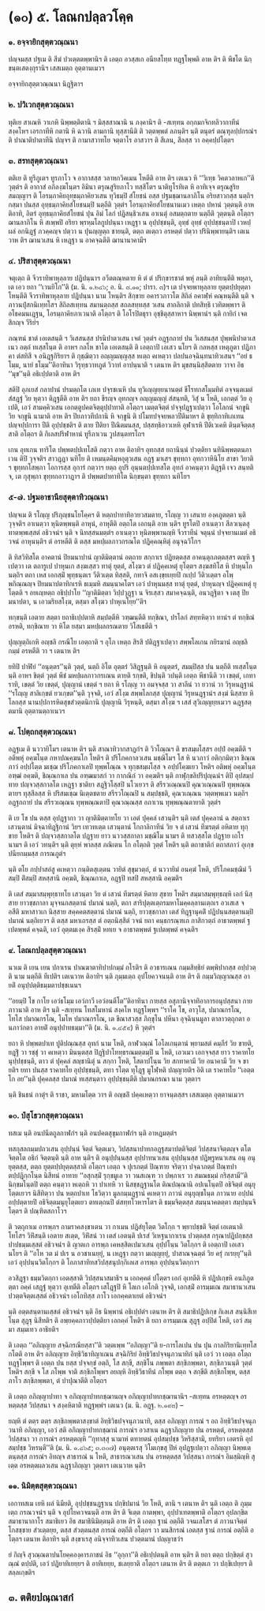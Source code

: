 <h1>(๑๐) ๕. โลณกปลฺลวโคฺค</h1>
<h3>๑. อจฺจายิกสุตฺตวณฺณนา</h3>
<p> ปญฺจมสฺส ปฐเม ติ สีฆํ ปวเตฺตตพฺพานิฯ ติ เอตฺถ อวสฺสเก อนียสโทฺท ทฎฺฐโพฺพติ อาห ติฯ ติ พีชโต นิกฺขนฺตเสตงฺกุรานิฯ เสสเมตฺถ อุตฺตานเมวฯ</p>


<p>อจฺจายิกสุตฺตวณฺณนา นิฎฺฐิตาฯ</p>


<h3>๒. ปวิเวกสุตฺตวณฺณนา</h3>
<p> ทุติเย สาเณหิ วาเกหิ นิพฺพตฺติตานิ ฯ มิสฺสสาณานิ  น ภงฺคานิฯ ติ -สเทฺทน อกฺกมกจิกทลิวากาทีนํ สงฺคโหฯ เอรกาทีหิ กตานิ หิ ฉวานิ ลามกานิ ทุสฺสานีติ ติ วตฺตพฺพตํ ลภนฺติฯ นฺติ ตนุตรํ  ตณฺฑุลปฺปกรณํฯ ติ ปาณาติปาตาทีนิ ปญฺจฯ ติ กามาสวาทโย จตฺตาโร อาสวาฯ ติ สีเลน, สีลสฺส วา อคฺคปฺปโตฺตฯ</p>

</p>


<h3>๓. สรทสุตฺตวณฺณนา</h3>
<p> ตติเย  ติ ทูรีภูเตฯ ทูรภาโว จ อากาสสฺส วลาหกวิคเมน โหตีติ อาห ติฯ เตเนว หิ ‘‘วิเทฺธ วิคตวลาหเก’’ติ วุตฺตํฯ ติ อากาสํ อภิลงฺฆโนฺตฯ อิมินา ตรุณสูริยภาโว ทสฺสิโตฯ นาติทูโรทิเต หิ อาทิเจฺจ ตรุณสูริยสมญฺญาฯ ติ โอรมฺภาคิยอุทฺธมฺภาคิยวเสน ทุวิธมฺปิ สํโยชนํ อสฺส ปฐมชฺฌานลาภิโน อริยสาวกสฺส นตฺถิฯ กสฺมา ปนสฺส อุทฺธมฺภาคิยสํโยชนมฺปิ นตฺถีติ วุตฺตํฯ โอรมฺภาคิยสํโยชนานเมว เหตฺถ ปหานํ วุตฺตนฺติ อาห ติอาทิ, อิตรํ อุทฺธมฺภาคิยสํโยชนํ ปุน อิมํ โลกํ ปฎิสนฺธิวเสน อาเนตุํ อสมตฺถตาย นตฺถีติ วุตฺตนฺติ อโตฺถฯ ฌานลาภิโน หิ สเพฺพปิ อริยา พฺรหฺมโลกูปปนฺนา เหฎฺฐา น อุปฺปชฺชนฺติ, อุทฺธํ อุทฺธํ อุปฺปชฺชนฺตาปิ เวหปฺผลํ อกนิฎฺฐํ ภวคฺคญฺจ ปตฺวา น ปุนญฺญตฺถ ชายนฺติ, ตตฺถ ตเตฺถว อรหตฺตํ ปตฺวา ปรินิพฺพายนฺติฯ เตเนวาห ติฯ ฌานวเสน หิ เหฎฺฐา น อาคจฺฉตีติ ฌานานาคามีฯ</p>

</p>


<h3>๔. ปริสาสุตฺตวณฺณนา</h3>
<p> จตุเตฺถ ติ จีวราทิพาหุลฺลาย ปฎิปนฺนาฯ อวีตตณฺหตาย หิ ตํ ตํ ปริกฺขารชาตํ พหุํ ลนฺติ อาทิยนฺตีติ พหุลา, เต เอว  ยถา ‘‘เวนยิโก’’ติ (ม. นิ. ๑.๒๔๖; อ. นิ. ๘.๑๑; ปารา. ๘)ฯ เต ปจฺจยพาหุลฺลาย ยุตฺตปฺปยุตฺตา โหนฺตีติ จีวราทิพาหุลฺลาย ปฎิปนฺนา นาม โหนฺติฯ สิกฺขาย อคารวภาวโต สิถิลํ อคาฬฺหํ คณฺหนฺตีติ นฺติ จ ภาวนปุํสกนิเทฺทโสฯ สิถิลสเทฺทน สมานตฺถสฺส สถลสทฺทสฺส วเสน สาถลิกาติ ปทสิทฺธิ เวทิตพฺพาฯ ติ อโธคมนเฎฺฐน, โอรมฺภาคิยภาเวนาติ  อโตฺถฯ ติ โอโรปิตธุรา อุชฺชิตุสฺสาหาฯ  นิพฺพานํฯ นฺติ กายิกํ เจตสิกญฺจ วีริยํฯ</p>


<p>ภณฺฑนํ  ชาตํ เอเตสนฺติ ฯ วิเสสนสฺส ปรนิปาตวเสน เจตํ วุตฺตํฯ อฎฺฐกถายํ ปน วิเสสนสฺส ปุพฺพนิปาตวเสเนว อตฺถํ ทเสฺสโนฺต ติ อาหฯ กลโห ชาโต เอเตสนฺติ ติ เอตฺถาปิ เอเสว นโยฯ ติ กลหสฺส เหตุภูตา ปฎิภาคา ตํสทิสี จ อนิฎฺฐกิริยาฯ ติ กุชฺฌิตฺวา อญฺญมญฺญสฺส หเตฺถ คเหตฺวา ปลปนอจฺฉินฺทนาทิวเสนฯ ‘‘อยํ ธโมฺม, นายํ ธโมฺม’’ติอาทินา วิรุทฺธวาทภูตํ วิวาทํ อาปนฺนาติ ฯ เตนาห ติฯ มุขสนฺนิสฺสิตตาย วาจา อิธ ‘‘มุข’’นฺติ อธิเปฺปตาติ อาห ติฯ</p>


<p>สติปิ อุภเยสํ กลาปานํ ปรมตฺถโต เภเท ปจุรชเนหิ ปน ทุวิเญฺญยฺยนานตฺตํ ขีโรทกสโมฺมทิตํ อจฺจนฺตเมตํ สํสฎฺฐํ วิย หุตฺวา ติฎฺฐตีติ อาห ติฯ ยถา ขีรญฺจ อุทกญฺจ อญฺญมญฺญํ สํสนฺทติ, วิสุํ น โหติ, เอกตฺตํ วิย อุเปติ, เอวํ สามคฺคิวเสน เอกตฺตูปคตจิตฺตุปฺปาทาติ อโตฺถฯ เมตฺตจิตฺตํ ปจฺจุปฎฺฐาเปตฺวา โอโลกนํ จกฺขูนิ วิย จกฺขูนิ นามาติ อาห ติฯ ปิยภาวทีปกานิ หิ จกฺขูนิ ติ ปโมทปจฺจยพลวปีติมาหฯ ติ ขุทฺทิกาทิเภเทน ปญฺจปฺปการา ปีติ อุปฺปชฺชติฯ ติ ตาย ปีติยา ปีณิตมนสฺส, ปสฺสทฺธิอาวเหหิ อุฬาเรหิ ปีติเวเคหิ ตินฺตจิตฺตสฺสาติ อโตฺถฯ ติ กิเลสปริฬาหานํ ทูรีภาเวน วูปสนฺตทรโถฯ</p>


<p>เกน อุทเกน ทาริโต ปพฺพตปฺปเทโสติ กตฺวา อาห ติอาทิฯ อุทกสฺส ยถานินฺนํ ปวตฺติยา นทินิพฺพตฺตนภาเวน ติปิ วุจฺจติฯ สาวฎฺฎา นทิโย ติ เหมนฺตคิมฺหอุตุวเสน อฎฺฐ มาเสฯ ขุทฺทกา อุทกวาหินิโย สาขา วิยาติ ฯ ขุทฺทกโสพฺภา  โอการสฺส อุการํ กตฺวาฯ ยตฺถ อุปริ อุนฺนตปฺปเทสโต อุทกํ อาคนฺตฺวา ติฎฺฐติ เจว สนฺทติ จ, เต  กุสุพฺภา ขุทฺทกอาวาฎาฯ ติ ปพฺพตปาทาทิโต นิกฺขนฺตา ขุทฺทกา นทิโยฯ</p>

</p>


<h3>๕-๗. ปฐมอาชานียสุตฺตาทิวณฺณนา</h3>
<p> ปญฺจเม  ติ รโญฺญ ปริภุญฺชนโยโคฺคฯ ติ หตฺถปาทาทิอวยวสมตาย, รโญฺญ วา เสนาย องฺคภูตตฺตา นฺติ วุจฺจติฯ อาเนตฺวา หุนิตพฺพนฺติ อาหุนํ, อาหุตีติ อตฺถโต เอกนฺติ อาห นฺติฯ ทูรโตปิ อาเนตฺวา สีลวเนฺตสุ ทาตพฺพเสฺสตํ อธิวจนํฯ นฺติ จ นิทสฺสนมตฺตํฯ อาเนตฺวา หุนิตพฺพานญฺหิ จีวราทีนํ จตุนฺนํ ปจฺจยานเมตํ อธิวจนํ อาหุนนฺติฯ ตํ อรหตีติ ติ ตสฺส มหปฺผลภาวกรณโต ปฎิคฺคณฺหิตุํ อนุจฺฉวิโกฯ</p>


<p>ติ ทิสวิทิสโต อาคตานํ ปิยมนาปานํ ญาติมิตฺตานํ อตฺถาย สกฺกาเร ปฎิยตฺตสฺส อาคนฺตุกภตฺตสฺสฯ ตญฺหิ ฐเปตฺวา เต ตถารูเป ปาหุนเก สงฺฆเสฺสว ทาตุํ ยุตฺตํ, สโงฺฆว ตํ ปฎิคฺคเหตุํ ยุโตฺตฯ สงฺฆสทิโส หิ ปาหุนโก นตฺถิฯ ตถา เหส เอกสฺมิํ พุทฺธนฺตเร วีติวเตฺต ทิสฺสติ, กทาจิ อสเงฺขฺยเยฺยปิ กเปฺป วีติวเตฺตฯ อโพฺพกิณฺณญฺจ ปิยมนาปตาทิกเรหิ ธเมฺมหิ สมนฺนาคโตฯ เอวํ ปาหุนมสฺส ทาตุํ ยุตฺตํ, ปาหุนญฺจ ปฎิคฺคเหตุํ ยุโตฺตติ ฯ อยเญฺหตฺถ อธิปฺปาโย ‘‘ญาติมิตฺตา วิปฺปวุฎฺฐา น จิรเสฺสว สมาคจฺฉนฺติ, อนวฎฺฐิตา จ เตสุ ปิยมนาปตา, น เอวมริยสโงฺฆ, ตสฺมา สโงฺฆว ปาหุเนโยฺย’’ติฯ</p>


<p>ทกฺขนฺติ เอตาย สตฺตา ยถาธิเปฺปตาหิ สมฺปตฺตีหิ วฑฺฒนฺตีติ ทกฺขิณา, ปรโลกํ สทฺทหิตฺวา ทานํฯ ตํ ทกฺขิณํ อรหติ, ทกฺขิณาย วา หิโต ยสฺมา มหปฺผลกรณตาย วิโสเธตีติ ฯ</p>


<p>ปุญฺญตฺถิเกหิ อญฺชลิ กรณีโย เอตฺถาติ ฯ อุโภ เหตฺถ สิรสิ ปติฎฺฐาเปตฺวา สพฺพโลเกน กยิรมานํ อญฺชลิกมฺมํ อรหตีติ  วา ฯ เตนาห ติฯ</p>


<p>ยทิปิ ปาฬิยํ ‘‘อนุตฺตร’’นฺติ วุตฺตํ, นตฺถิ อิโต อุตฺตรํ วิสิฎฺฐนฺติ หิ อนุตฺตรํ, สมมฺปิสฺส ปน นตฺถีติ ทเสฺสโนฺต นฺติ อาหฯ ขิตฺตํ วุตฺตํ พีชํ มหปฺผลภาวกรเณน ตายติ รกฺขติ, ขิปนฺติ วปนฺติ เอตฺถ พีชานีติ วา เขตฺตํ, เกทาราทิ, เขตฺตํ วิย เขตฺตํ, ปุญฺญานํ เขตฺตํ ฯ ยถา หิ รโญฺญ วา อมจฺจสฺส วา  สาลีนํ วา ยวานํ วา วิรุหนฎฺฐานํ ‘‘รโญฺญ สาลิเกฺขตํ ยวเกฺขต’’นฺติ วุจฺจติ, เอวํ สโงฺฆ สพฺพโลกสฺส ปุญฺญานํ วิรุหนฎฺฐานํฯ สงฺฆํ นิสฺสาย หิ โลกสฺส นานปฺปการหิตสุขสํวตฺตนิกานิ ปุญฺญานิ วิรุหนฺติ, ตสฺมา สโงฺฆ ฯ เสสํ สุวิเญฺญยฺยเมวฯ ฉฎฺฐสตฺตมานิ อุตฺตานตฺถาเนวฯ</p>

</p>


<h3>๘. โปตฺถกสุตฺตวณฺณนา</h3>
<p> อฎฺฐเม ติ นววายิโมฯ เตนาห ติฯ นฺติ สาณาทิวากสาฎกํฯ ติ วิวโณฺณฯ ติ ขรสมฺผโสฺสฯ อปฺปํ อคฺฆตีติ ฯ อติพหุํ อคฺฆโนฺต กหาปณคฺฆนโก โหติฯ ติ ปริโภคกาลวเสน มชฺฌิโมฯ โส หิ นวภาวํ อติกฺกมิตฺวา ชิณฺณภาวํ อปฺปโตฺต มเชฺฌ ปริโภคกาเลปิ ทุพฺพโณฺณ จ ทุกฺขสมฺผโสฺส จ อปฺปโคฺฆเยว โหติฯ อติพหุํ อคฺฆโนฺต อฑฺฒํ อคฺฆติ, ชิณฺณกาเล ปน อฑฺฒมาสกํ วา กากณิกํ วา อคฺฆติฯ นฺติ กาฬุกฺขลิปริปุญฺฉนํฯ ติปิ อุปสมฺปทาย ปญฺจวสฺสกาลโต เหฎฺฐา ชาติยา สฎฺฐิวโสฺสปิ นโวเยวฯ ติ สรีรวเณฺณนปิ คุณวเณฺณนปิ ทุพฺพณฺณตายฯ ทุสฺสีลสฺส หิ ปริสมเชฺฌ นิเตฺตชตาย สรีรวโณฺณปิ น สมฺปชฺชติ, คุณวเณฺณน วตฺตพฺพเมว นตฺถิฯ อฎฺฐกถายํ ปน สรีรวเณฺณน ทุพฺพณฺณตาปิ คุณวณฺณสฺส อภาเวน ทุพฺพณฺณตายาติ วุตฺตํฯ</p>


<p>ติ เย โข ปน ตสฺส อุปฎฺฐากา วา ญาติมิตฺตาทโย วา เอตํ ปุคฺคลํ เสวนฺติฯ นฺติ เตสํ ปุคฺคลานํ ฉ สตฺถาเร เสวนฺตานํ  มิจฺฉาทิฎฺฐิกานํ วิยฯ เทวทเตฺต เสวนฺตานํ โกกาลิกาทีนํ วิย จ ตํ เสวนํ ทีฆรตฺตํ อหิตาย ทุกฺขาย โหติฯ ติ ปญฺจวสฺสกาลโต ปฎฺฐาย ยาว นววสฺสกาลา มชฺฌิโม นามฯ ติ ทสวสฺสโต ปฎฺฐาย เถโร นามฯ ติ เอวํ วทนฺติฯ นฺติ ตุยฺหํ พาลสฺส ภณิเตน โก อโตฺถติ วุตฺตํ โหติฯ นฺติ ตถาชาติกํ ตถาสภาวํ อุเกฺขปนียกมฺมสฺส การณภูตํฯ</p>


<p>นฺติ ตโย กปฺปาสอํสู คเหตฺวา กนฺติตสุเตฺตน วายิตํ สุขุมวตฺถํ, ตํ นววายิมํ อนคฺฆํ โหติ, ปริโภคมชฺฌิมํ วีสมฺปิ ติํสมฺปิ สหสฺสานิ อคฺฆติ, ชิณฺณกาเล, อฎฺฐปิ ทสปิ สหสฺสานิ อคฺฆติฯ</p>


<p>  ติ เตสํ สมฺมาสมฺพุทฺธาทโย เสวนฺตา วิย ตํ เสวนํ ทีฆรตฺตํ หิตาย สุขาย โหติฯ สมฺมาสมฺพุทฺธญฺหิ เอกํ นิสฺสาย ยาวชฺชกาลา มุจฺจนกสตฺตานํ ปมาณํ นตฺถิ, ตถา สาริปุตฺตเตฺถรมหาโมคฺคลฺลานเตฺถเร อวเสเส จ อสีติ มหาสาวเก นิสฺสาย สคฺคคตสตฺตานํ ปมาณํ นตฺถิ, ยาวชฺชกาลา เตสํ ทิฎฺฐานุคติํ ปฎิปนฺนสตฺตานมฺปิ ปมาณํ นตฺถิเยวฯ ติ ตสฺส มหาเถรสฺส ตํ อตฺถนิสฺสิตํ วจนํ ยถา คนฺธกรณฺฑเก กาสิกวตฺถํ อาธาตพฺพตํ ฐเปตพฺพตํ คจฺฉติ, เอวํ อุตฺตมเงฺค สิรสฺมิํ หทเย จ อาธาตพฺพตํ ฐเปตพฺพตํ คจฺฉติฯ</p>

</p>


<h3>๙. โลณกปลฺลสุตฺตวณฺณนา</h3>
<p> นวเม ติ เยน เยน ปกาเรน ปาณฆาตาทิปาปกมฺมํ กโรติฯ ติ อวธารเณน กมฺมสิทฺธิยํ ตพฺพิปากสฺส อปฺปวตฺติ นาม นตฺถีติ ทีเปติฯ เตเนวาห ติอาทิฯ นฺติ ภุมฺมเตฺถ อุปโยควจนนฺติ อาห ติฯ ติ กมฺมวิญฺญาณสฺส อายติํ อนุปฺปตฺติธมฺมตาปชฺชเนนฯ</p>


<p>‘‘อยมฺปิ  โข กาโย เอวํธโมฺม เอวํภาวี เอวํอนตีโต’’ติอาทินา กายสฺส อสุภานิจฺจาทิอาการอนุปสฺสนา กายภาวนาติ อาห ติฯ นฺติ -สเทฺทน โทสโมหานํ สงฺคโห ทฎฺฐโพฺพฯ ‘‘ราโค โข, อาวุโส, ปมาณกรโณ, โทโส ปมาณกรโณ, โมโห ปมาณกรโณ, เต ขีณาสวสฺส ภิกฺขุโน ปหีนา อุจฺฉินฺนมูลา ตาลาวตฺถุกตา อนภาวํกตา อายติํ อนุปฺปาทธมฺมา’’ติ (ม. นิ. ๑.๔๕๙) หิ วุตฺตํฯ</p>


<p>ยถา หิ ปพฺพตปาเท ปูติปณฺณสฺส อุทกํ นาม โหติ, กาฬวณฺณํ โอโลเกนฺตานํ พฺยามสตํ คมฺภีรํ วิย ขายติ, ยฎฺฐิํ วา รชฺชุํ วา คเหตฺวา มินนฺตสฺส ปิฎฺฐิปาโททฺธรณมตฺตมฺปิ น โหติ, เอวเมว เอกจฺจสฺส ยาว ราคาทโย นุปฺปชฺชนฺติ, ตาว ตํ ปุคฺคลํ สญฺชานิตุํ น สกฺกา โหติ, โสตาปโนฺน วิย สกทาคามี วิย อนาคามี วิย จ ขายติฯ ยทา ปนสฺส ราคาทโย อุปฺปชฺชนฺติ, ตทา รโตฺต ทุโฎฺฐ มูโฬฺหติ ปญฺญายติฯ อิติ  เต ราคาทโย ‘‘เอตฺตโก อย’’นฺติ ปุคฺคลสฺส ปมาณํ ทเสฺสนฺตาว อุปฺปชฺชนฺตีติ ปมาณกรณา นาม วุตฺตาฯ</p>


<p>นฺติ ชินธนํ กาตุํฯ ติ ราชา, มหามโตฺต วาฯ ติ อญฺชลิํ ปคฺคเหตฺวา ยาจนฺตสฺสฯ เสสเมตฺถ อุตฺตานเมวฯ</p>

</p>


<h3>๑๐. ปํสุโธวกสุตฺตวณฺณนา</h3>
<p> ทสเม นฺติ อนปนีตถูลกาฬกํฯ นฺติ อนปคตสุขุมกาฬกํฯ นฺติ อาหฎมตฺตํฯ</p>


<p>ทสกุสลกมฺมปถวเสน อุปฺปนฺนํ จิตฺตํ จิตฺตเมว, วิปสฺสนาปาทกอฎฺฐสมาปตฺติจิตฺตํ วิปสฺสนาจิตฺตญฺจ ตโต จิตฺตโต อธิกํ จิตฺตนฺติ นฺติ อาห นฺติฯ ติ อนุปฺปนฺนสฺส อุปฺปาทนวเสน อุปฺปนฺนสฺส ปฎิพฺรูหนวเสน อนุ อนุ ยุตฺตสฺส, ตตฺถ ยุตฺตปฺปยุตฺตสฺสาติ อโตฺถฯ เอตฺถ จ ปุเรภตฺตํ ปิณฺฑาย จริตฺวา ปจฺฉาภตฺตํ ปิณฺฑปาตปฺปฎิกฺกโนฺต  นิสีทนํ อาทาย ‘‘อสุกสฺมิํ รุกฺขมูเล วา วนสเณฺฑ วา ปพฺภาเร วา สมณธมฺมํ กริสฺสามี’’ติ นิกฺขมโนฺตปิ ตตฺถ คนฺตฺวา หเตฺถหิ วา ปาเทหิ วา นิสชฺชฎฺฐานโต ติณปณฺณานิ อปเนโนฺตปิ อธิจิตฺตํ อนุยุโตฺตเยวฯ นิสีทิตฺวา ปน หตฺถปาเท โธวิตฺวา มูลกมฺมฎฺฐานํ คเหตฺวา ภาวนํ อนุยุญฺชโนฺต ภาวนาย อปฺปนํ อปฺปตฺตายปิ อธิจิตฺตมนุยุโตฺตเยว ตทเตฺถนปิ ตํสทฺทโวหารโตฯ ติ ธมฺมจิตฺตสฺส สมนฺนาคตตฺตา สมฺปนฺนจิโตฺตฯ ติ ปณฺฑิตสภาโวฯ</p>


<p>ติ วตฺถุกาเม อารพฺภฯ กามราคสงฺขาเตน วา กาเมน ปฎิสํยุโตฺต วิตโกฺก ฯ พฺยาปชฺชติ จิตฺตํ เอเตนาติ  โทโสฯ วิหิํสนฺติ เอตาย สเตฺต, วิหิํสนํ วา เตสํ เอตนฺติ  ปเรสํ วิเหฐนากาเรน ปวตฺตสฺส กรุณาปฎิปกฺขสฺส ปาปธมฺมเสฺสตํ อธิวจนํฯ ติ ญาตเก อารพฺภ เคหสฺสิตเปมวเสน อุปฺปโนฺน วิตโกฺกฯ ติ เอตฺถาปิ เอเสว นโยฯ ติ ‘‘อโห วต มํ ปเร น อวชาเนยฺยุํ, น เหฎฺฐา กตฺวา มเญฺญยฺยุํ, ปาสาณจฺฉตฺตํ วิย  ครุํ กเรยฺยุ’’นฺติ เอวํ อุปฺปนฺนวิตโกฺกฯ ติ โอภาสาทิทสวิปสฺสนุปกฺกิเลเส อารพฺภ อุปฺปนฺนวิตกฺกาฯ</p>


<p>อวสิฎฺฐา ธมฺมวิตกฺกา เอตสฺสาติ  วิปสฺสนาสมาธิฯ  น เอกคฺคตํ ปโตฺตฯ เอกํ อุเทตีติ หิ  ปฎิปเกฺขหิ อนภิภูตตฺตา อคฺคํ เสฎฺฐํ หุตฺวา อุเทตีติ อโตฺถฯ เสโฎฺฐปิ หิ โลเก เอโกติ วุจฺจติ, เอกสฺมิํ อารมฺมเณ สมาธานวเสน ปวตฺตจิตฺตเสฺสตํ อธิวจนํฯ เอโกทิสฺส ภาโว  เอกคฺคตาเยตํ อธิวจนํฯ</p>


<p>นฺติ อตฺตสนฺตานเสฺสตํ อธิวจนํฯ นฺติ อิธ นิพฺพานํ อธิเปฺปตํฯ เตนาห ติฯ ติ สมาธิปฎิปเกฺข กิเลเส สนฺนิสีเทโนฺต สุฎฺฐุ นิสีทติฯ ติ อพฺยคฺคภาวปฺปตฺติยา เอกคฺคํ โหติฯ ติ ยถา อารมฺมเณ สุฎฺฐุ อปฺปิตํ โหติ, เอวํ สมฺมา สมฺมเทว อาธิยติฯ</p>


<p>  ติ เอตฺถ ‘‘อภิญฺญาย สจฺฉิกรณียสฺสา’’ติ วตฺตเพฺพ ‘‘อภิญฺญา’’ติ ย-การโลเปน ปน ปุน กาลกิริยานิเทฺทโส กโตติ อาห ติฯ อภิญฺญาย อิทฺธิวิธาทิญาเณน สจฺฉิกิริยํ อิทฺธิวิธปจฺจนุภวนาทิกํ นฺติ เอวํ วา เอตฺถ อโตฺถ ทฎฺฐโพฺพฯ ติ เอตฺถ ปน ยสฺส ปจฺจกฺขํ อตฺถิ, โส สกฺขี, สกฺขิโน ภพฺพตา สกฺขิภพฺพตา, สกฺขิภวนนฺติ วุตฺตํ โหติฯ สกฺขี จ โส ภโพฺพ จาติ สกฺขิภโพฺพฯ อยญฺหิ อิทฺธิวิธาทีนํ ภโพฺพ ตตฺถ จ สกฺขีติ สกฺขิภโพฺพ, ตสฺส ภาโว สกฺขิภพฺพตา, ตํ ปาปุณาตีติ อโตฺถฯ</p>


<p>ติ เอตฺถ อภิญฺญาปาทา จ อภิญฺญาปาทกชฺฌานญฺจ อภิญฺญาปาทกชฺฌานานิฯ -สเทฺทน อรหตฺตญฺจ อรหตฺตสฺส วิปสฺสนา จ สงฺคหิตาติ ทฎฺฐพฺพํฯ เตเนว  (ม. นิ. อฎฺฐ. ๒.๑๙๘) –</p>

</p>


<p>ยญฺหิ ตํ ตตฺร ตตฺร สกฺขิภพฺพตาสงฺขาตํ อิทฺธิวิธปจฺจนุภวนาทิ, ตสฺส อภิญฺญา การณํ ฯ อถ อิทฺธิวิธปจฺจนุภวนาทิ อภิญฺญา, เอวํ สติ อภิญฺญาปาทกชฺฌานํ การณํฯ อวสาเน ฉฎฺฐาภิญฺญาย ปน อรหตฺตํ, อรหตฺตสฺส วิปสฺสนา วา การณํฯ อรหตฺตญฺหิ ‘‘กุทาสฺสุ นามาหํ ตทายตนํ อุปสมฺปชฺช วิหริสฺสามิ, ยทริยา เอตรหิ อุปสมฺปชฺช วิหรนฺตี’’ติ (ม. นิ. ๑.๔๖๕; ๓.๓๐๗) อนุตฺตเรสุ วิโมเกฺขสุ ปิหํ อุปฎฺฐเปตฺวา อภิญฺญา นิพฺพเตฺตนฺตสฺส การณํฯ อิทญฺจ สาธารณํ น โหติ, สาธารณวเสน ปน อรหตฺตสฺส วิปสฺสนา การณํฯ อิมสฺมิญฺหิ สุเตฺต อรหตฺตผลวเสน ฉฎฺฐาภิญฺญา วุตฺตาฯ เตเนวาห นฺติฯ</p>

</p>


<h3>๑๑. นิมิตฺตสุตฺตวณฺณนา</h3>
<p> เอกาทสเม  เยหิ ผลํ นิมียติ, อุปฺปชฺชนฎฺฐาเน ปกฺขิปมานํ วิย โหติ, ตานิ ฯ เตนาห ติฯ นฺติ เอตฺถ ติ ภุมฺมเตฺถ กรณวจนํฯ นฺติ จ อุปโยควจนนฺติ อาห ติฯ ติ จิเตฺต กาตพฺพา, อุปฺปาเทตพฺพาติ อโตฺถฯ อุปลกฺขิตสมาธานากาโร สมาธิเยว อิธ สมาธินิมิตฺตนฺติ อาห ติฯ ติ เอตฺถ ฐานํ อตฺถีติ วจนเสโสฯ ตํ ภาวนาจิตฺตํ โกสชฺชาย สํวเตฺตยฺย, ตสฺส สํวตฺตนสฺส การณํ อตฺถีติ อโตฺถฯ  วา มนสิกรณํ  เอตสฺส ฐานํ การณํ อตฺถีติ อโตฺถฯ เตนาห ติอาทิฯ นฺติ สงฺขาเรสุ อนิจฺจาทิวเสน ปวตฺตมานํ ปญฺญาชวํฯ</p>


<p>ยํ กิญฺจิ สุวณฺณตาปนโยคฺคองฺคารภาชนํ อิธ ‘‘อุกฺกา’’ติ อธิเปฺปตนฺติ อาห นฺติฯ ติ ยถา ตตฺถ ปกฺขิตฺตํ สุวณฺณํ ตปฺปติ, เอวํ ปฎิยาทิเยยฺยฯ ติ อาทิเยยฺย, ชเลยฺยาติ อโตฺถฯ เตนาห ติฯ ติ ตตฺตเก วา ปกฺขิเปยฺยฯ ติ สลฺลเกฺขติฯ</p>

</p>

</p>

</p>


<h2>๓. ตติยปณฺณาสกํ</h2>